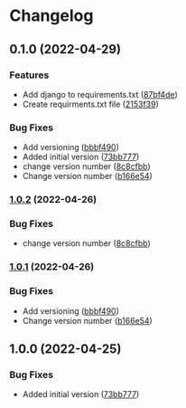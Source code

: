 # Changelog

## 0.1.0 (2022-04-29)


### Features

* Add django to requirements.txt ([87bf4de](https://github.com/aelegbede/testing-release-please/commit/87bf4de3856adbbe5ffafa8e1ce0db3ad99161dd))
* Create requirments.txt file ([2153f39](https://github.com/aelegbede/testing-release-please/commit/2153f39f1b5956c3c0994d8d0cc8e92fec867f9f))


### Bug Fixes

* Add versioning ([bbbf490](https://github.com/aelegbede/testing-release-please/commit/bbbf4907c9788b13bf1174a98edd1d22046f7e63))
* Added initial version ([73bb777](https://github.com/aelegbede/testing-release-please/commit/73bb7779c47f2f170108ed29b543478f3d796dcb))
* change version number ([8c8cfbb](https://github.com/aelegbede/testing-release-please/commit/8c8cfbb3bf6b4f73eeeea74443510954bf32cc81))
* Change version number ([b166e54](https://github.com/aelegbede/testing-release-please/commit/b166e544851dda552a2a3f1b5986f04f9b6841e1))

### [1.0.2](https://github.com/aelegbede/testing-release-please/compare/workflow-v1.0.1...workflow-v1.0.2) (2022-04-26)


### Bug Fixes

* change version number ([8c8cfbb](https://github.com/aelegbede/testing-release-please/commit/8c8cfbb3bf6b4f73eeeea74443510954bf32cc81))

### [1.0.1](https://github.com/aelegbede/testing-release-please/compare/workflow-v1.0.0...workflow-v1.0.1) (2022-04-26)


### Bug Fixes

* Add versioning ([bbbf490](https://github.com/aelegbede/testing-release-please/commit/bbbf4907c9788b13bf1174a98edd1d22046f7e63))
* Change version number ([b166e54](https://github.com/aelegbede/testing-release-please/commit/b166e544851dda552a2a3f1b5986f04f9b6841e1))

## 1.0.0 (2022-04-25)


### Bug Fixes

* Added initial version ([73bb777](https://github.com/aelegbede/testing-release-please/commit/73bb7779c47f2f170108ed29b543478f3d796dcb))
